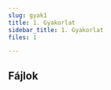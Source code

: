 ```yaml
---
slug: gyak1
title: 1. Gyakorlat
sidebar_title: 1. Gyakorlat
files: 1

---
```



## Fájlok



<!--stackedit_data:
eyJoaXN0b3J5IjpbLTE1MjAxNTk2OTIsMTk0MTE2ODIxNiwtMT
U4MDQ5MTY4MCwtMjA4ODc0NjYxMl19
-->